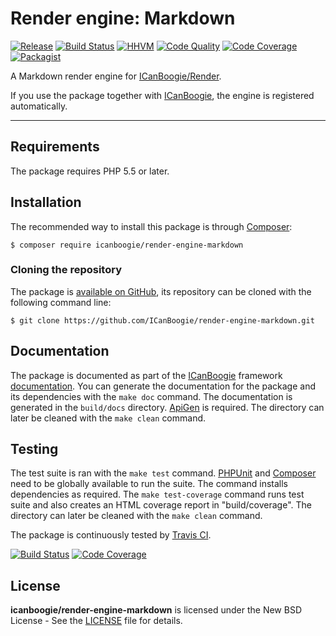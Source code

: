 # Render engine: Markdown

[![Release](https://img.shields.io/packagist/v/icanboogie/render-engine-markdown.svg)](https://github.com/ICanBoogie/render-engine-markdown/releases)
[![Build Status](https://img.shields.io/travis/ICanBoogie/render-engine-markdown.svg)](http://travis-ci.org/ICanBoogie/render-engine-markdown)
[![HHVM](https://img.shields.io/hhvm/icanboogie/render-engine-markdown.svg)](http://hhvm.h4cc.de/package/icanboogie/render-engine-markdown)
[![Code Quality](https://img.shields.io/scrutinizer/g/ICanBoogie/render-engine-markdown.svg)](https://scrutinizer-ci.com/g/ICanBoogie/render-engine-markdown)
[![Code Coverage](https://img.shields.io/coveralls/ICanBoogie/render-engine-markdown.svg)](https://coveralls.io/r/ICanBoogie/render-engine-markdown)
[![Packagist](https://img.shields.io/packagist/dt/icanboogie/render-engine-markdown.svg)](https://packagist.org/packages/icanboogie/render-engine-markdown)

A Markdown render engine for [ICanBoogie/Render].

If you use the package together with [ICanBoogie][], the engine is registered automatically.





----------





## Requirements

The package requires PHP 5.5 or later.





## Installation

The recommended way to install this package is through [Composer](http://getcomposer.org/):

```
$ composer require icanboogie/render-engine-markdown
```





### Cloning the repository

The package is [available on GitHub](https://github.com/ICanBoogie/render-engine-markdown), its repository can
be cloned with the following command line:

	$ git clone https://github.com/ICanBoogie/render-engine-markdown.git





## Documentation

The package is documented as part of the [ICanBoogie][] framework
[documentation][]. You can generate the documentation for the package and its dependencies with
the `make doc` command. The documentation is generated in the `build/docs` directory.
[ApiGen](http://apigen.org/) is required. The directory can later be cleaned with
the `make clean` command.





## Testing

The test suite is ran with the `make test` command. [PHPUnit](https://phpunit.de/) and
[Composer](http://getcomposer.org/) need to be globally available to run the suite.
The command installs dependencies as required. The `make test-coverage` command runs test suite
and also creates an HTML coverage report in "build/coverage". The directory can later be cleaned
with the `make clean` command.

The package is continuously tested by [Travis CI](http://about.travis-ci.org/).

[![Build Status](https://img.shields.io/travis/ICanBoogie/render-engine-markdown.svg)](https://travis-ci.org/ICanBoogie/render-engine-markdown)
[![Code Coverage](https://img.shields.io/coveralls/ICanBoogie/render-engine-markdown.svg)](https://coveralls.io/r/ICanBoogie/render-engine-markdown)





## License

**icanboogie/render-engine-markdown** is licensed under the New BSD License - See the [LICENSE](LICENSE) file for details.





[documentation]:               https://icanboogie.org/api/render-engine-markdown/0.2/
[ICanBoogie]:                  https://icanboogie.org
[ICanBoogie/Render]:           https://github.com/ICanBoogie/Render
